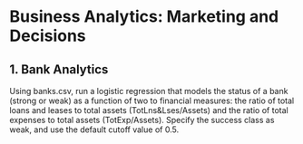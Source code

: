 # Business Analytics: Marketing and Decisions 
## 1. Bank Analytics
 Using banks.csv, run a logistic regression that models the status of a bank (strong or
weak) as a function of two to financial measures: the ratio of total loans and leases to total assets
(TotLns&Lses/Assets) and the ratio of total expenses to total assets (TotExp/Assets). Specify the
success class as weak, and use the default cutoff value of 0.5. 

